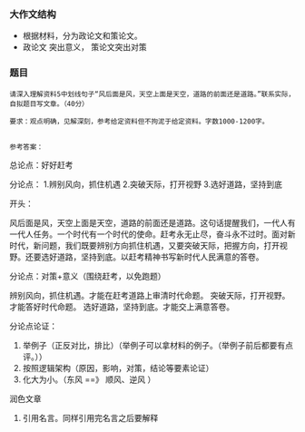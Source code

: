 ### 大作文结构
- 根据材料，分为政论文和策论文。
- 政论文 突出意义， 策论文突出对策


### 题目　
```
请深入理解资料5中划线句子“风后面是风，天空上面是天空，道路的前面还是道路。”联系实际，自拟题目写文章。（40分）

要求：观点明确，见解深刻，参考给定资料但不拘泥于给定资料。字数1000-1200字。
```
```

参考答案：

```
总论点：好好赶考

分论点：
1.辨别风向，抓住机遇
2.突破天际，打开视野
3.选好道路，坚持到底

开头：

风后面是风，天空上面是天空，道路的前面还是道路。这句话提醒我们，一代人有一代人任务。一个时代有一个时代的使命。赶考永无止尽，奋斗永不过时。面对新时代，新问题，我们既要辨别方向抓住机遇，又要突破天际，把握方向，打开视野。还要选好道路，坚持到底。以赶考精神书写新时代人民满意的答卷。

分论点：对策+意义（围绕赶考，以免跑题）

辨别风向，抓住机遇。才能在赶考道路上审清时代命题。
突破天际，打开视野。才能答好时代命题。
选好道路，坚持到底。才能交上满意答卷。


分论点论证：

1. 举例子（正反对比，排比）（举例子可以拿材料的例子。（举例子前后都要有点评。））
2. 按照逻辑架构（原因，影响，对策，结论等要素论证）
3. 化大为小。（东风 ==》 顺风、逆风 ）

润色文章

1. 引用名言。同样引用完名言之后要解释